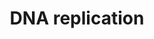 ---
annotations:
- type: Pathway Ontology
  value: DNA replication pathway
authors:
- Kdahlquist
- MaintBot
- Khanspers
- Thomas
- D.Koren
- Zari
- Mkutmon
- AlexanderPico
- Egonw
- DeSl
- Eweitz
description: 'Studies in the past decade have suggested that the basic mechanism of
  DNA replication initiation is conserved in all kingdoms of life. Initiation in unicellular
  eukaryotes, in particular Saccharomyces cerevisiae (budding yeast), is well understood,
  and has served as a model for studies of DNA replication initiation in multicellular
  eukaryotes, including humans. In general terms, the first step of initiation is
  the binding of the replication initiator to the origin of replication. The replicative
  helicase is then assembled onto the origin, usually by a helicase assembly factor.
  Either shortly before or shortly after helicase assembly, some local unwinding of
  the origin of replication occurs in a region rich in adenine and thymine bases (often
  termed a DNA unwinding element, DUE). The unwound region provides the substrate
  for primer synthesis and initiation of DNA replication. The best-defined eukaryotic
  origins are those of S. cerevisiae, which have well-conserved sequence elements
  for initiator binding, DNA unwinding and binding of accessory proteins. In multicellular
  eukaryotes, unlike S. cerevisiae, these loci appear not to be defined by the presence
  of a DNA sequence motif. Indeed, choice of replication origins in a multicellular
  eukaryote may vary with developmental stage and tissue type. In cell-free models
  of metazoan DNA replication, such as the one provided by Xenopus egg extracts, there
  are only limited DNA sequence specificity requirements for replication initiation.
  Source description: http://www.reactome.org/content/detail/69306.  Proteins on this
  pathway have targeted assays available via the [https://assays.cancer.gov/available_assays?wp_id=WP466
  CPTAC Assay Portal]'
last-edited: 2021-05-17
organisms:
- Homo sapiens
redirect_from:
- /index.php/Pathway:WP466
- /instance/WP466
schema-jsonld:
- '@context': https://schema.org/
  '@id': https://wikipathways.github.io/pathways/WP466.html
  '@type': Dataset
  creator:
    '@type': Organization
    name: WikiPathways
  description: 'Studies in the past decade have suggested that the basic mechanism
    of DNA replication initiation is conserved in all kingdoms of life. Initiation
    in unicellular eukaryotes, in particular Saccharomyces cerevisiae (budding yeast),
    is well understood, and has served as a model for studies of DNA replication initiation
    in multicellular eukaryotes, including humans. In general terms, the first step
    of initiation is the binding of the replication initiator to the origin of replication.
    The replicative helicase is then assembled onto the origin, usually by a helicase
    assembly factor. Either shortly before or shortly after helicase assembly, some
    local unwinding of the origin of replication occurs in a region rich in adenine
    and thymine bases (often termed a DNA unwinding element, DUE). The unwound region
    provides the substrate for primer synthesis and initiation of DNA replication.
    The best-defined eukaryotic origins are those of S. cerevisiae, which have well-conserved
    sequence elements for initiator binding, DNA unwinding and binding of accessory
    proteins. In multicellular eukaryotes, unlike S. cerevisiae, these loci appear
    not to be defined by the presence of a DNA sequence motif. Indeed, choice of replication
    origins in a multicellular eukaryote may vary with developmental stage and tissue
    type. In cell-free models of metazoan DNA replication, such as the one provided
    by Xenopus egg extracts, there are only limited DNA sequence specificity requirements
    for replication initiation. Source description: http://www.reactome.org/content/detail/69306.  Proteins
    on this pathway have targeted assays available via the [https://assays.cancer.gov/available_assays?wp_id=WP466
    CPTAC Assay Portal]'
  keywords:
  - PRIM1
  - dUTP
  - MCM3
  - PRIM2A
  - RFC1
  - UBA52
  - CDT1
  - POLD2
  - POLD1
  - CDC45L
  - MCM6
  - POLD3
  - UBC
  - POLA2
  - CDC7
  - RFC2
  - CDK2
  - CDC6
  - ORC2L
  - POLE
  - POLA
  - MCM2
  - GTP
  - CTP
  - ORC4L
  - UTP
  - POLD4
  - ORC3L
  - ORC6L
  - POLE2
  - ORC5L
  - dATP
  - MCM5
  - ORC1L
  - MCM4
  - dCTP
  - ATP
  - RFC5
  - GMNN
  - RPA3
  - PCNA
  - RPA2
  - ADP
  - MCM7
  - RFC4
  - dGTP
  - MCM10
  - RPA1
  - RFC3
  - RPA4
  - ASK
  license: CC0
  name: DNA replication
seo: CreativeWork
title: DNA replication
wpid: WP466
---